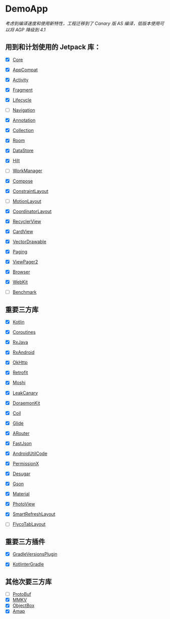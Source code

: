 # DemoApp
*考虑到编译速度和使用新特性，工程迁移到了 Canary 版 AS 编译，低版本使用可以将 AGP 降级到 4.1*


## 用到和计划使用的 Jetpack 库：

- [x] [Core](https://developer.android.com/jetpack/androidx/releases/core)
- [x] [AppCompat](https://developer.android.com/jetpack/androidx/releases/appcompat)
- [x] [Activity](https://developer.android.com/jetpack/androidx/releases/activity)
- [x] [Fragment](https://developer.android.com/jetpack/androidx/releases/fragment)
- [x] [Lifecycle](https://developer.android.com/jetpack/androidx/releases/lifecycle)
- [ ] [Navigation](https://developer.android.com/jetpack/androidx/releases/navigation)
- [x] [Annotation](https://developer.android.com/jetpack/androidx/releases/annotation)
- [x] [Collection](https://developer.android.com/jetpack/androidx/releases/collection)
- [x] [Room](https://developer.android.com/jetpack/androidx/releases/room)
- [x] [DataStore](https://developer.android.com/jetpack/androidx/releases/datastore)
- [x] [Hilt](https://developer.android.com/jetpack/androidx/releases/hilt)
- [ ] [WorkManager](https://developer.android.com/jetpack/androidx/releases/work)
- [x] [Compose](https://developer.android.com/jetpack/androidx/releases/compose)
- [x] [ConstraintLayout](https://developer.android.com/jetpack/androidx/releases/constraintlayout)
- [ ] [MotionLayout](https://developer.android.com/training/constraint-layout/motionlayout)
- [x] [CoordinatorLayout](https://developer.android.com/jetpack/androidx/releases/coordinatorlayout)
- [x] [RecyclerView](https://developer.android.com/jetpack/androidx/releases/recyclerview)
- [x] [CardView](https://developer.android.com/jetpack/androidx/releases/cardview)
- [x] [VectorDrawable](https://developer.android.com/jetpack/androidx/releases/vectordrawable)
- [x] [Paging](https://developer.android.com/jetpack/androidx/releases/paging)
- [x] [ViewPager2](https://developer.android.com/jetpack/androidx/releases/viewpager2)
- [x] [Browser](https://developer.android.com/jetpack/androidx/releases/browser)
- [x] [WebKit](https://developer.android.com/jetpack/androidx/releases/webkit)
- [ ] [Benchmark](https://developer.android.com/jetpack/androidx/releases/benchmark)



## 重要三方库

- [x] [Kotlin](https://github.com/JetBrains/kotlin)
- [x] [Coroutines](https://github.com/Kotlin/kotlinx.coroutines/releases)
- [x] [RxJava](https://github.com/ReactiveX/RxJava/releases)
- [x] [RxAndroid](https://github.com/ReactiveX/RxAndroid/releases)
- [x] [OkHttp](https://github.com/square/okhttp/releases)
- [x] [Retrofit](https://github.com/square/retrofit/releases)
- [x] [Moshi](https://github.com/square/moshi/releases)
- [x] [LeakCanary](https://github.com/square/leakcanary/releases)
- [x] [DoraemonKit](https://github.com/didi/DoraemonKit/releases)
- [x] [Coil](https://github.com/coil-kt/coil/releases)
- [x] [Glide](https://github.com/bumptech/glide/releases)
- [x] [ARouter](https://github.com/alibaba/ARouter/releases)
- [x] [FastJson](https://github.com/alibaba/fastjson)
- [x] [AndroidUtilCode](https://github.com/Blankj/AndroidUtilCode/releases)
- [x] [PermissionX](https://github.com/guolindev/PermissionX)
- [x] [Desugar](https://github.com/google/desugar_jdk_libs)
- [x] [Gson](https://github.com/google/gson/releases)
- [x] [Material](https://github.com/material-components/material-components-android/releases)
- [x] [PhotoView](https://github.com/chrisbanes/PhotoView)
- [x] [SmartRefreshLayout](https://github.com/scwang90/SmartRefreshLayout/releases)
- [ ] [FlycoTabLayout](https://github.com/li504799868/FlycoTabLayoutZ)



## 重要三方插件

- [x] [GradleVersionsPlugin](https://github.com/ben-manes/gradle-versions-plugin/releases)
- [x] [KotlinterGradle](https://github.com/jeremymailen/kotlinter-gradle/releases)



## 其他次要三方库

- [ ] [ProtoBuf](https://github.com/protocolbuffers/protobuf/releases)
- [x] [MMKV](https://github.com/Tencent/MMKV/releases)
- [x] [ObjectBox](https://github.com/objectbox/objectbox-java/releases)
- [x] [Amap](https://lbs.amap.com/api/android-sdk/guide/create-project/android-studio-create-project)

